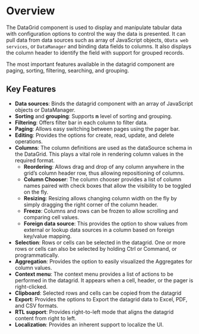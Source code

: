 # Overview

The DataGrid component is used to display and manipulate tabular data with configuration options to control the way the data is presented. It can pull data from data sources such as array of JavaScript objects, `OData web services`, or `DataManager` and binding data fields to columns. It also displays the column header to identify the field with support for grouped records.

The most important features available in the datagrid component are paging, sorting, filtering, searching, and grouping.

## Key Features

* **Data sources**: Binds the datagrid component with an array of JavaScript objects or DataManager.
* **Sorting** and **grouping**: Supports **n** level of sorting and grouping.
* **Filtering**: Offers filter bar in each column to filter data.
* **Paging**: Allows easy switching between pages using the pager bar.
* **Editing**: Provides the options for create, read, update, and delete operations.
* **Columns**: The column definitions are used as the dataSource schema in the DataGrid. This plays a vital role in rendering column values in the required format.
    * **Reordering**: Allows drag and drop of any column anywhere in the grid’s column header row, thus allowing repositioning of columns.
    * **Column Chooser**: The column chooser provides a list of column names paired with check boxes that allow the visibility to be toggled on the fly.
    * **Resizing**: Resizing allows changing column width on the fly by simply dragging the right corner of the column header.
    * **Freeze**: Columns and rows can be frozen to allow scrolling and comparing cell values.
    * **Foreign data source**: This provides the option to show values from external or lookup data sources in a column based on foreign key/value mapping.
* **Selection**: Rows or cells can be selected in the datagrid. One or more rows or cells can also be selected by holding Ctrl or Command, or programmatically.
* **Aggregation**: Provides the option to easily visualized the Aggregates for column values.
* **Context menu**: The context menu provides a list of actions to be performed in the datagrid. It appears when a cell, header, or the pager is right-clicked.
* **Clipboard**: Selected rows and cells can be copied from the datagrid
* **Export**: Provides the options to Export the datagrid data to Excel, PDF, and CSV formats.
* **RTL support**: Provides right-to-left mode that aligns the datagrid content from right to left.
* **Localization**: Provides an inherent support to localize the UI.
